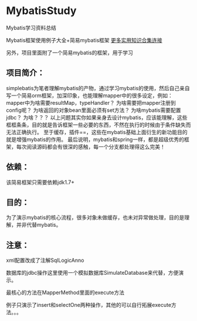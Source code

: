 

# MybatisStudy

Mybatis学习资料总结

Mybatis框架使用例子大全+简易mybatis框架
[更多实用知识合集连接](https://www.gameboys.cn)



另外，项目里面附了一个简易mybatis的框架，用于学习

## 项目简介：
simplebatis为笔者理解mybatis的产物，通过学习mybatis的使用，然后自己亲自写一个简易orm框架，加深印象，也能理解mapper中的很多设定，例如：
mapper中为啥需要resultMap，typeHandler？
为啥需要把mapper注册到config呢？
为啥返回的对象bean里面必须有set方法？
为啥mybatis需要配置jdbc？
为啥？？？
以上问题其实你如果亲身去设计mybatis，应该能理解，这些框框条条，目的就是告诉框架一些必要的东西，不然在执行的时候由于条件缺失而无法正确执行。
至于缓存，插件==，这些在mybatis基础上面衍生的新功能目的就是增强mybatis的作用。
最后说明，mybatis和spring一样，都是超级优秀的框架，每次阅读源码都会有很深的感触，每一个分支都处理得这么完美！


## 依赖：
该简易框架只需要依赖jdk1.7+

## 目的：
为了演示mybatis的核心流程，很多对象未做缓存，也未对异常做处理，目的是理解，并非代替mybatis。


## 注意：
xml配置改成了注解SqlLogicAnno

数据库的jdbc操作这里使用一个模拟数据库SimulateDatabase来代替，方便演示。

最核心的方法在MapperMethod里面的execute方法

例子只演示了insert和selectOne两种操作，其他的可以自行拓展execute方法。。。









